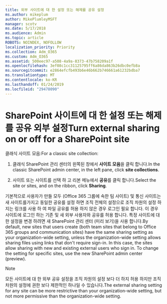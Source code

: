 ```yaml
---
title: 외부 사이트에 대 한 설정 또는 해제를 공유 설정
ms.author: mikeplum
author: MikePlumleyMSFT
manager: scotv
ms.date: 5/17/2018
ms.audience: Admin
ms.topic: article
ROBOTS: NOINDEX, NOFOLLOW
localization_priority: Priority
ms.collection: Adm_O365
ms.custom: Adm_O365
ms.assetid: 500eec97-a508-4a9a-8373-47b758209a1f
ms.openlocfilehash: 3ef08c1cc31125795ff6a86da863b26dbc0efb8a
ms.sourcegitcommit: e2864efcfb493b6e46b662b746661a61232bdba7
ms.translationtype: MT
ms.contentlocale: ko-KR
ms.lasthandoff: 01/24/2019
ms.locfileid: "29478090"
---
```

# <a name="turn-external-sharing-on-or-off-for-a-sharepoint-site"></a><span data-ttu-id="64ae9-102">SharePoint 사이트에 대 한 설정 또는 해제를 공유 외부 설정</span><span class="sxs-lookup"><span data-stu-id="64ae9-102">Turn external sharing on or off for a SharePoint site</span></span>

<span data-ttu-id="64ae9-103">클래식 사이트 모음:</span><span class="sxs-lookup"><span data-stu-id="64ae9-103">For a classic site collection:</span></span>
  
1. <span data-ttu-id="64ae9-104">클래식 SharePoint 관리 센터의 왼쪽된 창에서 **사이트 모음**을 클릭 합니다.</span><span class="sxs-lookup"><span data-stu-id="64ae9-104">In the classic SharePoint admin center, in the left pane, click **site collections**.</span></span>
    
2. <span data-ttu-id="64ae9-105">사이트 또는 사이트를 선택 하 고 리본 메뉴에서 **공유**를 클릭 합니다.</span><span class="sxs-lookup"><span data-stu-id="64ae9-105">Select the site or sites, and on the ribbon, click **Sharing**.</span></span>
    
<span data-ttu-id="64ae9-p101">기본적으로 사용자가 만들 모두 (Office 365 그룹에 속한 팀 사이트) 및 통신 사이트는 새 사이트를가지고 동일한 공유를 설정 하면 조직 전체의 설정으로 조직 차원의 설정 하지는 링크를 사용 하 여 파일 공유를 허용 하지 않은 경우 로그인 필요 합니다. 이 경우 사이트에 로그인 하는 기존 및 새 외부 사용자와 공유를 허용 합니다. 특정 사이트에 대 한 설정을 변경 하려면 새 SharePoint 관리 센터 (미리 보기)을 사용 합니다.</span><span class="sxs-lookup"><span data-stu-id="64ae9-p101">By default, new sites that users create (both team sites that belong to Office 365 groups and communication sites) have the same sharing setting as your organization-wide setting, unless the organization-wide setting allows sharing files using links that don't require sign-in. In this case, the sites allow sharing with new and existing external users who sign in. To change the setting for specific sites, use the new SharePoint admin center (preview).</span></span>
  
> [!NOTE]
> <span data-ttu-id="64ae9-109">모든 사이트에 대 한 외부 공유 설정을 조직 차원의 설정 보다 더 하지 허용 하지만 조직 차원의 설정에 권한 보다 제한적인 하나일 수 있습니다.</span><span class="sxs-lookup"><span data-stu-id="64ae9-109">The external sharing setting for any site can be more restrictive than your organization-wide setting, but not more permissive than the organization-wide setting.</span></span> 
  


